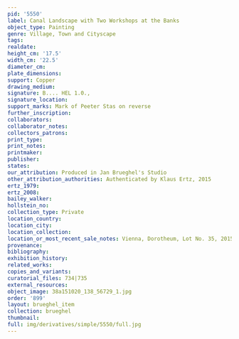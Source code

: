 ```yaml
---
pid: '5550'
label: Canal Landscape with Two Workshops at the Banks
object_type: Painting
genre: Village, Town and Cityscape
tags: 
realdate: 
height_cm: '17.5'
width_cm: '22.5'
diameter_cm: 
plate_dimensions: 
support: Copper
drawing_medium: 
signature: B.... HEL 1.0.,
signature_location: 
support_marks: Mark of Peeter Stas on reverse
further_inscription: 
collaborators: 
collaborator_notes: 
collectors_patrons: 
print_type: 
print_notes: 
printmaker: 
publisher: 
states: 
our_attribution: Produced in Jan Brueghel's Studio
other_attribution_authorities: Authenticated by Klaus Ertz, 2015
ertz_1979: 
ertz_2008: 
bailey_walker: 
hollstein_no: 
collection_type: Private
location_country: 
location_city: 
location_collection: 
location_or_most_recent_sale_notes: Vienna, Dorotheum, Lot No. 35, 2015
provenance: 
bibliography: 
exhibition_history: 
related_works: 
copies_and_variants: 
curatorial_files: 734|735
external_resources: 
object_image: 38a151020_138_56729_1.jpg
order: '899'
layout: brueghel_item
collection: brueghel
thumbnail: 
full: img/derivatives/simple/5550/full.jpg
---
```

